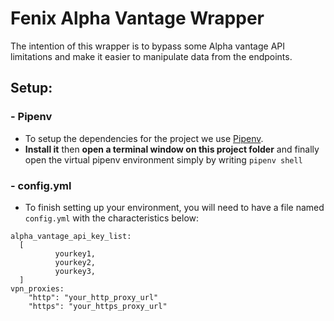 # Fenix Alpha Vantage Wrapper

The intention of this wrapper is to bypass some Alpha vantage API limitations and make it easier to manipulate 
data from the endpoints.

## Setup:
### - Pipenv
- To setup the dependencies for the project we use [Pipenv](https://pipenv.pypa.io/en/latest/).
- **Install it** then **open a terminal window on this project folder** and finally open the virtual pipenv environment simply by
writing ```pipenv shell```
  

### - config.yml
- To finish setting up your environment, you will need to have a file named ```config.yml``` with
  the characteristics below:  
```
alpha_vantage_api_key_list:
  [
          yourkey1,
          yourkey2,
          yourkey3,
  ]
vpn_proxies:
    "http": "your_http_proxy_url"
    "https": "your_https_proxy_url"

```